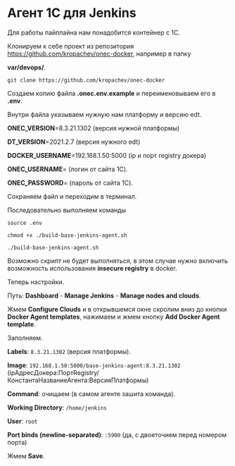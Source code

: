 # Агент 1С для Jenkins

Для работы пайплайна нам понадобится контейнер с 1С.

Клонируем к себе проект из репозитория https://github.com/kropachev/onec-docker, например в папку 

**var/devops/**.

```
git clone https://github.com/kropachev/onec-docker
```

Создаем копию файла **.onec.env.example** и переименовываем его в **.env**.

Внутри файла указываем нужную нам платформу и версию edt.

**ONEC_VERSION**=8.3.21.1302 (версия нужной платформы)

**DT_VERSION**=2021.2.7 (версия нужного edt)

**DOCKER_USERNAME**=192.168.1.50:5000 (ip и порт registry докера)

**ONEC_USERNAME**= (логин от сайта 1С).

**ONEC_PASSWORD**= (пароль от сайта 1С).

Сохраняем файл и переходим в терминал.

Последовательно выполняем команды

```
source .env
```
```
chmod +x ./build-base-jenkins-agent.sh
```
```
./build-base-jenkins-agent.sh
```
Возможно скрипт не будет выполняться, в этом случае нужно включить возможность использования **insecure registry** в docker.


Теперь настройки.

Путь: **Dashboard** - **Manage Jenkins** - **Manage nodes and clouds**.

Жмем **Configure Clouds** и в открывшемся окне скролим вниз до кнопки **Docker Agent templates**, нажимаем и жмем кнопку **Add Docker Agent template**.

Заполняем.

**Labels**: `8.3.21.1302` (версия платформы).

**Image**: `192.168.1.50:5000/base-jenkins-agent:8.3.21.1302` (ipАдресДокера:ПортRegistry/КонстантаНазваниеАгента:ВерсияПлатформы)

**Command**: очищаем (в самом агенте зашита команда).

**Working Directory**: `/home/jenkins`

**User**: `root`

**Port binds (newline-separated)**: `:5900` (да, с двоеточием перед номером порта)

Жмем **Save**.
